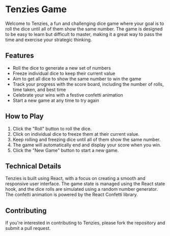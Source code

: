Tenzies Game
================

Welcome to Tenzies, a fun and challenging dice game where your goal is to roll the dice until all of them show the same number. The game is designed to be easy to learn but difficult to master, making it a great way to pass the time and exercise your strategic thinking.

Features
--------

* Roll the dice to generate a new set of numbers
* Freeze individual dice to keep their current value
* Aim to get all dice to show the same number to win the game
* Track your progress with the score board, including the number of rolls, time taken, and best time
* Celebrate your wins with a festive confetti animation
* Start a new game at any time to try again

How to Play
------------

1. Click the "Roll" button to roll the dice.
2. Click on individual dice to freeze them at their current value.
3. Keep rolling and freezing dice until all of them show the same number.
4. The game will automatically end and display your score when you win.
5. Click the "New Game" button to start a new game.

Technical Details
----------------

Tenzies is built using React, with a focus on creating a smooth and responsive user interface. The game state is managed using the React state hook, and the dice rolls are simulated using a random number generator. The confetti animation is powered by the React Confetti library.

Contributing
------------

If you're interested in contributing to Tenzies, please fork the repository and submit a pull request.
